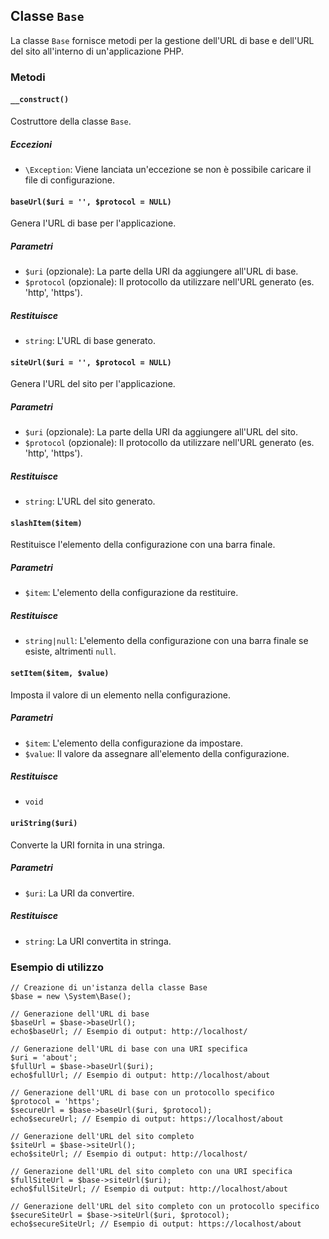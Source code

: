 ## Classe `Base`

La classe `Base` fornisce metodi per la gestione dell'URL di base e dell'URL del sito all'interno di un'applicazione PHP.

### Metodi

#### `__construct()`

Costruttore della classe `Base`.

##### Eccezioni

* `\Exception`: Viene lanciata un'eccezione se non è possibile caricare il file di configurazione.

#### `baseUrl($uri = '', $protocol = NULL)`

Genera l'URL di base per l'applicazione.

##### Parametri

* `$uri` (opzionale): La parte della URI da aggiungere all'URL di base.
* `$protocol` (opzionale): Il protocollo da utilizzare nell'URL generato (es. 'http', 'https').

##### Restituisce

* `string`: L'URL di base generato.

#### `siteUrl($uri = '', $protocol = NULL)`

Genera l'URL del sito per l'applicazione.

##### Parametri

* `$uri` (opzionale): La parte della URI da aggiungere all'URL del sito.
* `$protocol` (opzionale): Il protocollo da utilizzare nell'URL generato (es. 'http', 'https').

##### Restituisce

* `string`: L'URL del sito generato.

#### `slashItem($item)`

Restituisce l'elemento della configurazione con una barra finale.

##### Parametri

* `$item`: L'elemento della configurazione da restituire.

##### Restituisce

* `string|null`: L'elemento della configurazione con una barra finale se esiste, altrimenti `null`.

#### `setItem($item, $value)`

Imposta il valore di un elemento nella configurazione.

##### Parametri

* `$item`: L'elemento della configurazione da impostare.
* `$value`: Il valore da assegnare all'elemento della configurazione.

##### Restituisce

* `void`

#### `uriString($uri)`

Converte la URI fornita in una stringa.

##### Parametri

* `$uri`: La URI da convertire.

##### Restituisce

* `string`: La URI convertita in stringa.

### Esempio di utilizzo

```
// Creazione di un'istanza della classe Base
$base = new \System\Base();

// Generazione dell'URL di base
$baseUrl = $base->baseUrl();
echo$baseUrl; // Esempio di output: http://localhost/

// Generazione dell'URL di base con una URI specifica
$uri = 'about';
$fullUrl = $base->baseUrl($uri);
echo$fullUrl; // Esempio di output: http://localhost/about

// Generazione dell'URL di base con un protocollo specifico
$protocol = 'https';
$secureUrl = $base->baseUrl($uri, $protocol);
echo$secureUrl; // Esempio di output: https://localhost/about

// Generazione dell'URL del sito completo
$siteUrl = $base->siteUrl();
echo$siteUrl; // Esempio di output: http://localhost/

// Generazione dell'URL del sito completo con una URI specifica
$fullSiteUrl = $base->siteUrl($uri);
echo$fullSiteUrl; // Esempio di output: http://localhost/about

// Generazione dell'URL del sito completo con un protocollo specifico
$secureSiteUrl = $base->siteUrl($uri, $protocol);
echo$secureSiteUrl; // Esempio di output: https://localhost/about
```
